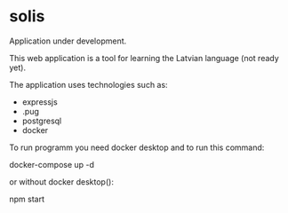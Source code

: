 # solis

Application under development.

This web application is a tool for learning the Latvian language (not ready yet).

The application uses technologies such as:
  - expressjs
  - .pug
  - postgresql
  - docker

To run programm you need docker desktop and to run this command:

  docker-compose up -d
  
or without docker desktop():

  npm start
